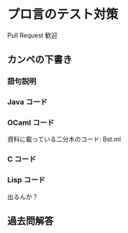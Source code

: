 # プロ言のテスト対策
Pull Request 歓迎

## カンペの下書き

### 語句説明

### Java コード

### OCaml コード
資料に載っている二分木のコード: Bst.ml

### C コード

### Lisp コード
出るんか？

## 過去問解答
